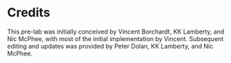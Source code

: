 # Credits

This pre-lab was initially conceived by Vincent Borchardt, KK Lamberty, and Nic McPhee, with most of the initial implementation by Vincent. Subsequent editing and updates was provided by Peter Dolan, KK Lamberty, and Nic McPhee.
